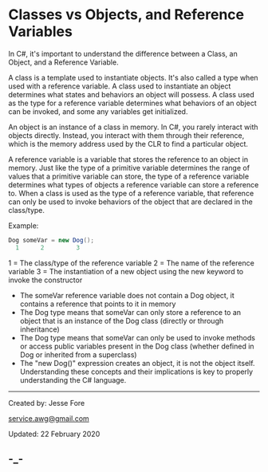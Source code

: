 # Classes vs Objects, and Reference Variables

In C#, it's important to understand the difference between a Class, an Object, and a Reference Variable.

A class is a template used to instantiate objects. It's also called a type when used with a reference variable. A class used to instantiate an object determines what states and behaviors an object will possess. A class used as the type for a reference variable determines what behaviors of an object can be invoked, and some any variables get initialized.

An object is an instance of a class in memory. In C#, you rarely interact with objects directly. Instead, you interact with them through their reference, which is the memory address used by the CLR to find a particular object.

A reference variable is a variable that stores the reference to an object in memory. Just like the type of a primitive variable determines the range of values that a primitive variable can store, the type of a reference variable determines what types of objects a reference variable can store a reference to. When a class is used as the type of a reference variable, that reference can only be used to invoke behaviors of the object that are declared in the class/type.

Example: 
```c#
Dog someVar = new Dog();
  1      2         3
```
1 = The class/type of the reference variable
2 = The name of the reference variable
3 = The instantiation of a new object using the new keyword to invoke the constructor

- The someVar reference variable does not contain a Dog object, it contains a reference that points to it in memory
- The Dog type means that someVar can only store a reference to an object that is an instance of the Dog class (directly or through inheritance)
- The Dog type means that someVar can only be used to invoke methods or access public variables present in the Dog class (whether defined in Dog or inherited from a superclass)
- The "new Dog()" expression creates an object, it is not the object itself. 
Understanding these concepts and their implications is key to properly understanding the C# language.

---

Created by:
Jesse Fore

service.awg@gmail.com

Updated:
22 February 2020

-_-
---
